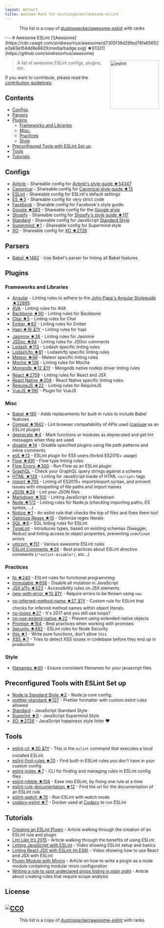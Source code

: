 ```yaml
---
layout: default
title: Awesome Rank for dustinspecker/awesome-eslint
---
```


<p align="center">
	This list is a copy of <a href="https://github.com/dustinspecker/awesome-eslint">dustinspecker/awesome-eslint</a> with ranks
</p>
---
# Awesome ESLint [![Awesome](https://cdn.rawgit.com/sindresorhus/awesome/d7305f38d29fed78fa85652e3a63e154dd8e8829/media/badge.svg) ★61331](https://github.com/sindresorhus/awesome)

[<img src="http://eslint.org/img/logo.svg" width="160" align="right" alt="eslint">](http://eslint.org)

> A list of awesome ESLint configs, plugins, etc.

If you want to contribute, please read the [contribution guidelines](https://github.com/dustinspecker/awesome-eslint/blob/master/contributing.md).

## Contents

- [Configs](#configs)
- [Parsers](#parsers)
- [Plugins](#plugins)
  - [Frameworks and Libraries](#frameworks-and-libraries)
  - [Misc.](#misc)
  - [Practices](#practices)
  - [Style](#style)
- [Preconfigured Tools with ESLint Set up](#preconfigured-tools-with-eslint-set-up)
- [Tools](#tools)
- [Tutorials](#tutorials)

## Configs

- [Airbnb](https://github.com/airbnb/javascript/tree/master/packages/eslint-config-airbnb) - Shareable config for [Airbnb's style guide ★54347](https://github.com/airbnb/javascript)
- [Canonical](https://github.com/gajus/eslint-config-canonical) – Shareable config for [Canonical style guide ★13](https://github.com/gajus/canonical)
- [ESLint](https://github.com/eslint/eslint/tree/master/packages/eslint-config-eslint) - Shareable config for ESLint's default settings
- [ES ★3](https://github.com/thenativeweb/eslint-config-es) - Shareable config for very strict code
- [Facebook](https://www.npmjs.com/package/eslint-config-fbjs) - Sharable config for Facebook's style guide.
- [Google ★583](https://github.com/google/eslint-config-google) - Shareable config for the [Google style](http://google.github.io/styleguide/javascriptguide.xml)
- [Shopify](https://github.com/Shopify/eslint-plugin-shopify) - Shareable config for [Shopify's style guide ★117](https://github.com/Shopify/javascript)
- [Standard](https://github.com/feross/eslint-config-standard) - Shareable config for JavaScript [Standard Style](https://github.com/feross/standard)
- [Supermind ★1](https://github.com/supermind/eslint-config-supermind) - Shareable config for Supermind style
- [XO](https://github.com/sindresorhus/eslint-config-xo) - Shareable config for [XO ★2726](https://github.com/sindresorhus/xo)

## Parsers

- [Babel ★1482](https://github.com/babel/babel-eslint) - Use Babel's parser for linting all Babel features

## Plugins

### Frameworks and Libraries

- [Angular](https://github.com/Gillespie59/eslint-plugin-angular) - Linting rules to adhere to the [John Papa's Angular Styleguide ★22895](https://github.com/johnpapa/angular-styleguide)
- [AVA](https://github.com/sindresorhus/eslint-plugin-ava) - Linting rules for AVA
- [Backbone ★90](https://github.com/ilyavolodin/eslint-plugin-backbone) - Linting rules for Backbone
- [Chai ★5](https://github.com/turbo87/eslint-plugin-chai-expect) - Linting rules for Chai
- [Ember ★82](https://github.com/netguru/eslint-plugin-ember) - Linting rules for Ember
- [Hapi ★16 ⏳1Y](https://github.com/continuationlabs/eslint-plugin-hapi) – Linting rules for hapi
- [Jasmine ★38](https://github.com/tlvince/eslint-plugin-jasmine) - Linting rules for Jasmine
- [JSDoc ★94](https://github.com/gajus/eslint-plugin-jsdoc) - Linting rules for JSDoc comments
- [Lodash ★113](https://github.com/wix/eslint-plugin-lodash) - Lodash specific linting rules
- [Lodash/fp ★81](https://github.com/jfmengels/eslint-plugin-lodash-fp) - Lodash/fp specific linting rules
- [Meteor ★88](https://github.com/dferber90/eslint-plugin-meteor) - Meteor specific linting rules
- [Mocha ★126](https://github.com/lo1tuma/eslint-plugin-mocha) - Linting rules for Mocha
- [Mongodb ★12 ⏳1Y](https://github.com/nfroidure/eslint-plugin-mongodb) - Mongodb native nodejs driver linting rules
- [React ★2759](https://github.com/yannickcr/eslint-plugin-react) - Linting rules for React and JSX
- [React Native ★204](https://github.com/Intellicode/eslint-plugin-react-native) - React Native specific linting rules
- [RequireJS ★22](https://github.com/cvisco/eslint-plugin-requirejs) - Linting rules for RequireJS
- [VueJS ★190](https://github.com/vuejs/eslint-plugin-vue) - Plugin for VueJS

### Misc

- [Babel ★185](https://github.com/babel/eslint-plugin-babel) - Adds replacements for built-in rules to include Babel features
- [Compat ★1642](https://github.com/amilajack/eslint-plugin-compat) - Lint browser compatability of APIs used ([caniuse](http://caniuse.com/#search=fetch) as an ESLint plugin)
- [deprecate ★4](https://github.com/AlexMost/eslint-plugin-deprecate) - Mark functions or modules as deprecated and get lint messages when they are used
- [disable ★14](https://github.com/mradionov/eslint-plugin-disable) - Disable specified plugins using file path patterns and inline comments
- [es5 ★13](https://github.com/nkt/eslint-plugin-es5) - ESLint plugin for ES5 users (forbid ES2015+ usage)
- [Flow ★491](https://github.com/gajus/eslint-plugin-flowtype) - Flow type linting rules
- [Flow Errors ★300](https://github.com/amilajack/eslint-plugin-flowtype-errors) - Run Flow as an ESLint plugin
- [GraphQL](https://github.com/apollostack/eslint-plugin-graphql) - Check your GraphQL query strings against a schema
- [HTML ★128](https://github.com/BenoitZugmeyer/eslint-plugin-html) - Linting for JavaScript inside of HTML `<script>` tags
- [import ★795](https://github.com/benmosher/eslint-plugin-import) - Linting of ES2015+  import/export syntax, and prevent issues with misspelling of file paths and import names
- [JSON ★24](https://github.com/azeemba/eslint-plugin-json) - Lint your JSON files
- [Markdown ★100](https://github.com/eslint/eslint-plugin-markdown) - Linting JavaScript in Markdown
- [Node ★172](https://github.com/mysticatea/eslint-plugin-node) - Linting rules for Node.js (checking importing paths, ES syntax, ...)
- [Notice ★1](https://github.com/nickdeis/eslint-plugin-notice) - An eslint rule that checks the top of files and fixes them too!
- [Optimize Regex ★10](https://github.com/BrainMaestro/eslint-plugin-optimize-regex) - Optimize regex literals
- [SQL ★6](https://github.com/gajus/eslint-plugin-sql) – SQL linting rules for ESLint
- [TypeLint](https://github.com/yarax/typelint) - Introduces types, based on existing schemas (Swagger, Redux) and linting access to object properties, preventing `undefined` errors
- [unicorn ★151](https://github.com/sindresorhus/eslint-plugin-unicorn) - Various awesome ESLint rules
- [ESLint Comments ★24](https://github.com/mysticatea/eslint-plugin-eslint-comments) - Best practices about ESLint directive comments (`/*eslint-disable*/`, etc...)

### Practices

- [fp ★240](https://github.com/jfmengels/eslint-plugin-fp) - ESLint rules for functional programming
- [Immutable ★658](https://github.com/jhusain/eslint-plugin-immutable) - Disable all mutation in JavaScript
- [JSX a11y ★523](https://github.com/evcohen/eslint-plugin-jsx-a11y) - Accessibility rules on JSX elements
- [new-with-error ★10 ⏳1Y](https://github.com/Trott/eslint-plugin-new-with-error) - Require errors to be thrown using `new`
- [no-inferred-method-name ★27 ⏳1Y](https://github.com/johnstonbl01/eslint-no-inferred-method-name) - Custom rule for ESLint that checks for inferred method names within object literals.
- [no-loops ★27](https://github.com/buildo/eslint-plugin-no-loops) - It's 2017 and you still use loops?
- [no-use-extend-native ★22](https://github.com/dustinspecker/eslint-plugin-no-use-extend-native) - Prevent using extended native objects
- [Promise ★164](https://github.com/xjamundx/eslint-plugin-promise) - Best practices when working with promises
- [Security ★492](https://github.com/nodesecurity/eslint-plugin-security) - ESLint rules for Node Security
- [this ★1](https://github.com/matijs/eslint-plugin-this) - Write pure functions, don't allow `this`
- [XSS ★7](https://github.com/Rantanen/eslint-plugin-xss) - Tries to detect XSS issues in codebase before they end up in production

### Style

- [filenames ★60](https://github.com/selaux/eslint-plugin-filenames) - Ensure consistent filenames for your javascript files

## Preconfigured Tools with ESLint Set up

- [Node.js Standard Style ★2](https://github.com/geek/node-style) - Node.js core config.
- [prettier-standard ★127](https://github.com/sheerun/prettier-standard) - Prettier formatter with custom eslint rules allowed
- [Standard](https://github.com/feross/standard) - JavaScript Standard Style
- [Superlint ★0](https://github.com/supermind/superlint) - JavaScript Supermind Style
- [XO ★2726](https://github.com/sindresorhus/xo) - JavaScript happiness style linter ❤️

## Tools

- [eslint-cli ★30 ⏳1Y](https://github.com/mysticatea/eslint-cli) - This is the `eslint` command that executes a local installed ESLint.
- [eslint-find-rules ★70](https://github.com/sarbbottam/eslint-find-rules) - Find built-in ESLint rules you don't have in your custom config
- [eslint-index ★7](https://github.com/wagerfield/eslint-index) - CLI for finding and managing rules in ESLint config files
- [eslint-nibble ★104](https://github.com/IanVS/eslint-nibble) - Ease into ESLint, by fixing one rule at a time
- [eslint-rule-documentation ★12](https://github.com/jfmengels/eslint-rule-documentation) - Find the url for the documentation of an ESLint rule
- [eslint-watch ★76](https://github.com/rizowski/eslint-watch) - Run ESLint with watch mode
- [codacy-eslint ★7](https://github.com/codacy/codacy-eslint) - Docker used at [Codacy](https://www.codacy.com) to run ESLint

## Tutorials

- [Creating an ESLint Plugin](https://medium.com/tumblbug-engineering/creating-an-eslint-plugin-87f1cb42767f) - Article walking through the creation of an ESLint rule and plugin
- [Lint Like It’s 2015](https://medium.com/@dan_abramov/lint-like-it-s-2015-6987d44c5b48#.5p3yk0b03) - Article walking through the benefits of using ESLint
- [Linting JavaScript with ESLint](https://egghead.io/lessons/javascript-linting-javascript-with-eslint) - Video showing ESLint setup and basics
- [Linting React JSX with ESLint (in ES6)](https://egghead.io/lessons/react-linting-react-jsx-with-eslint-in-es6) - Video showing how to use React and JSX with ESLint
- [Plugin Module with Mixins](https://akullpp.com/eslint-integration) - Article on how to write a plugin as a node module containing modular mixin configuration
- [Writing a rule to spot undeclared props hiding in plain sight](http://blog.cowchimp.com/writing-a-custom-eslint-rule-to-spot-undeclared-props/) - Article about creating rules that require scope analysis

## License

[![CC0](https://i.creativecommons.org/p/zero/1.0/88x31.png)](https://creativecommons.org/publicdomain/zero/1.0/)
---
<p align="center">
	This list is a copy of <a href="https://github.com/dustinspecker/awesome-eslint">dustinspecker/awesome-eslint</a> with ranks
</p>

